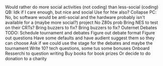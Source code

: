 Would rather do more social activities (not coding) than less-social (coding)
	QB: Idk if I care enough, but nice and social
		Use for htw also?
	Collapse PC: No, bc software would be anti-social and the hardware probably isn't available for a (maybe more social?) project
		No Z80s prob
Bring NES to test on their CRTs?
Bring buzzers to fix?
Bring buzzers to fix?
Outernet Debates TODO:
    Schedule tournament and debates
    Figure out debate format
	    Figure out questions
		    Have some defaults and have audient suggest them so they can choose
    Ask if we could use the stage for the debates and maybe the tournament
    Write 10? tech questions, some tus some bonuses
    Onboard Resserchi to question writing
    Buy books for book prizes
        Or decide to do donation to a charity